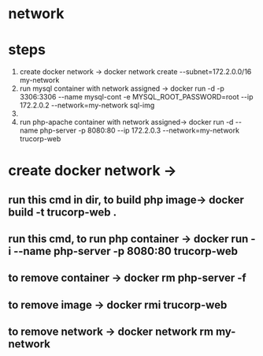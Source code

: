 # network

# steps
1. create docker network -> docker network create --subnet=172.2.0.0/16 my-network
2. run mysql container with network assigned ->  docker run -d -p 3306:3306 --name mysql-cont -e MYSQL_ROOT_PASSWORD=root --ip 172.2.0.2 --network=my-network  sql-img 
3. 
3. run php-apache container with network assigned-> docker run -d --name php-server -p 8080:80 --ip 172.2.0.3 --network=my-network  trucorp-web 


# create docker network -> 
##   run this cmd in dir, to build php image-> docker build -t trucorp-web .
##   run this cmd, to run php container -> docker run -i --name php-server -p 8080:80 trucorp-web

## to remove container -> docker rm php-server -f
## to remove image ->  docker rmi trucorp-web
## to remove network ->  docker network rm my-network

